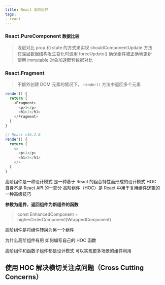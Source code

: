 ```yaml
---
title: React 高阶组件
tags:
- react
---
```


### React.PureComponent `数据比较`
> 浅层对比 prop 和 state 的方式来实现 shouldComponentUpdate 方法 <br />
> 在深层数据结构发生变化时调用 forceUpdate() 确保组件被正确地更新 <br />
> 使用 immutable 对象加速嵌套数据对比

### React.Fragment
> 不额外创建 DOM 元素的情况下， `render()` 方法中返回多个元素
```javascript
render() {
  return (
    <Fragment>
      <p>1</p>
      <h1>2</h1>
    </Fragment>
  )
}

// React v16.2.0
render() {
  return (
    <>
      <p>1</p>
      <h1>2</h1>
    </>
  )
}
```
高阶组件是一种设计模式
是一种基于 React 的组合特性而形成的设计模式
HOC 自身不是 React API 的一部分
高阶组件（HOC）是 React 中用于复用组件逻辑的一种高级技巧

**参数为组件，返回组件为新组件的函数**
> const EnhancedComponent = higherOrderComponent(WrappedComponent)

高阶组件是将组件转换为另一个组件

为什么高阶组件有用
如何编写自己的 HOC 函数

高阶组件和函数子组件都是设计模式
可以实现更多场景的组件利用

## 使用 HOC 解决横切关注点问题（Cross Cutting Concerns）
